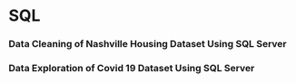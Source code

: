 # SQL

### Data Cleaning of Nashville Housing Dataset Using SQL Server
### Data Exploration of Covid 19 Dataset Using SQL Server
